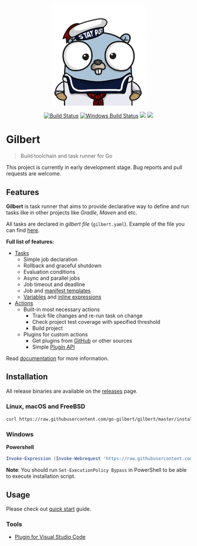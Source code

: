 <p align="center"><img src="docs/assets/gilbert.png" width="256"></p>
<p align="center">
  <a href="https://travis-ci.org/go-gilbert/gilbert"><img src="https://travis-ci.org/go-gilbert/gilbert.svg?branch=master" alt="Build Status"></img></a>
  <a href="https://ci.appveyor.com/project/x1unix/gilbert"><img src="https://ci.appveyor.com/api/projects/status/github/go-gilbert/gilbert?svg=true&branch=master&passingText=Windows%20-%20OK&failingText=Windows%20-%20failed&pendingText=Windows%20-%20pending" alt="Windows Build Status"></a>
  <a href="https://goreportcard.com/report/github.com/go-gilbert/gilbert"><img src="https://goreportcard.com/badge/github.com/go-gilbert/gilbert" /></a>
  <a href="https://opensource.org/licenses/mit-license"><img src="https://img.shields.io/badge/license-MIT-brightgreen.svg" /></a>
</p>

# Gilbert

> Build toolchain and task runner for Go

This project is currently in early development stage. Bug reports and pull requests are welcome.

## Features

**Gilbert** is task runner that aims to provide declarative way to define and run tasks like in other projects like _Gradle_, _Maven_ and etc.

All tasks are declared in *gilbert file* (`gilbert.yaml`). Example of the file you can find [here](https://github.com/go-gilbert/gilbert/blob/master/gilbert.yaml).

**Full list of features:**

* [Tasks](https://go-gilbert.github.io/docs/syntax/#tasks)
  - Simple job declaration
  - Rollback and graceful shutdown
  - Evaluation conditions
  - Async and parallel jobs
  - Job timeout and deadline
  - Job and [manifest templates](https://go-gilbert.github.io/docs/syntax/#mixins)
  - [Variables](https://go-gilbert.github.io/docs/syntax/#variables) and [inline expressions](https://go-gilbert.github.io/docs/syntax/#h-templates)
* [Actions](https://go-gilbert.github.io/docs/actions/)
  - Built-in most necessary actions
    - Track file changes and re-run task on change
    - Check project test coverage with specified threshold
    - Build project
  - Plugins for custom actions
    - Get plugins from [GitHub](https://go-gilbert.github.io/docs/plugin-development/) or other sources
    - Simple [Plugin API](https://go-gilbert.github.io/docs/plugin-development/)

Read [documentation](https://go-gilbert.github.io/docs/) for more information.

## Installation

All release binaries are available on the [releases](https://github.com/go-gilbert/gilbert/releases) page.

### Linux, macOS and FreeBSD

```bash
curl https://raw.githubusercontent.com/go-gilbert/gilbert/master/install.sh | sh
```

### Windows

**Powershell**

```powershell
Invoke-Expression (Invoke-Webrequest 'https://raw.githubusercontent.com/go-gilbert/gilbert/master/install.ps1' -UseBasicParsing).Content
```

**Note**: You should run `Set-ExecutionPolicy Bypass` in PowerShell to be able to execute installation script.

## Usage

Please check out [quick start](https://go-gilbert.github.io/docs/quick-start/) guide.

### Tools

* [Plugin for Visual Studio Code](https://marketplace.visualstudio.com/items?itemName=x1unix.gilbert) 

